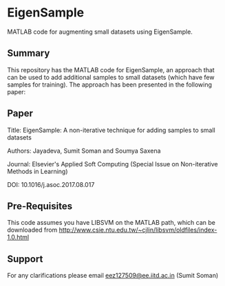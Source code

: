 # EigenSample
MATLAB code for augmenting small datasets using EigenSample.

## Summary
This repository has the MATLAB code for EigenSample, an approach that can be used to add additional samples to small datasets (which have few samples for training). The approach has been presented in the following paper:

## Paper

Title: EigenSample: A non-iterative technique for adding samples to small datasets

Authors: Jayadeva, Sumit Soman and Soumya Saxena

Journal: Elsevier's Applied Soft Computing (Special Issue on Non-iterative Methods in Learning)

DOI: 10.1016/j.asoc.2017.08.017


## Pre-Requisites

This code assumes you have LIBSVM on the MATLAB path, which can be downloaded from http://www.csie.ntu.edu.tw/~cjlin/libsvm/oldfiles/index-1.0.html


## Support

For any clarifications please email eez127509@ee.iitd.ac.in (Sumit Soman)
